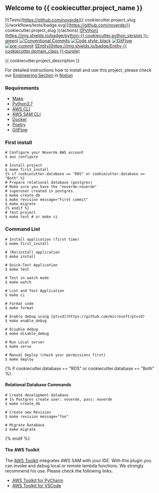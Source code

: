 ## Welcome to {{ cookiecutter.project_name }}

[![Tests](https://github.com/noverde/{{ cookiecutter.project_slug
}}/workflows/tests/badge.svg)](https://github.com/noverde/{{
cookiecutter.project_slug }}/actions)
[![Python](https://img.shields.io/badge/python-{{ cookiecutter.python_version }}-green)](https://www.python.org)
[![Conventional Commits](https://img.shields.io/badge/Conventional%20Commits-1.0.0-yellow.svg)](https://conventionalcommits.org)
<a href="https://github.com/psf/black"><img alt="Code style: black"
src="https://img.shields.io/badge/code%20style-black-000000.svg"></a>
[![GitFlow](https://img.shields.io/badge/GitFlow-Friendly-brightgreen)](https://www.atlassian.com/git/tutorials/comparing-workflows/gitflow-workflow)
[![pre-commit](https://img.shields.io/badge/pre--commit-enabled-brightgreen?logo=pre-commit&logoColor=white)](https://github.com/pre-commit/pre-commit)
[![Entity](https://img.shields.io/badge/Entity-{{ cookiecutter.domain_class }}-purple)](https://www.notion.so/noverde/Engineering-5388610204db436a81b992b1b146f83e)

{{ cookiecutter.project_description }}

For detailed instructions how to install and use this project, please
check our
[Engineering Section](https://www.notion.so/noverde/Engineering-5388610204db436a81b992b1b146f83e)
in [Notion](https://www.notion.so/noverde)


### Requirements

* [Make](https://www.gnu.org/software/make/)
* [Python3.7](https://www.python.org)
* [AWS CLI](https://aws.amazon.com/cli/)
* [AWS SAM CLI](https://docs.aws.amazon.com/serverless-application-model/latest/developerguide/serverless-sam-cli-install.html)
* [Docker](https://www.docker.com)
* [Poetry](https://python-poetry.org/)
* [GitFlow](https://github.com/petervanderdoes/gitflow-avh/wiki/Installation)

### First install

```shell
# Configure your Noverde AWS account
$ aws configure

# Install project
$ make first_install
{% if cookiecutter.database == "RDS" or cookiecutter.database == "Both" %}
# Prepare relational database (postgres)
# Make sure you have the "noverde:noverde"
# superuser created in postgres.
$ make create_db
$ make revision message="First commit"
$ make migrate
{% endif %}
# Test project
$ make test # or make ci
```


### Command List

```shell
# Install application (first time)
$ make first_install

# (Re)install application
$ make install

# Quick-Test Application
$ make test

# Test in watch mode
$ make watch

# Lint and Test Application
$ make ci

# Format code
$ make format
 
# Enable debug using [ptvsd](https://github.com/microsoft/ptvsd)
$ make enable_debug

# Disable debug
$ make disable_debug

# Run Local server
$ make serve

# Manual Deploy (check your permissions first)
$ make deploy
```
{% if cookiecutter.database == "RDS" or cookiecutter.database == "Both" %}
#### Relational Database Commands

```shell
# Create development database
# In Postgres create user: noverde, pass: noverde
$ make create_db

# Create new Revision
$ make revision message="foo"

# Migrate Database
$ make migrate
```
{% endif %}
#### The AWS Toolkit

The
[AWS Toolkit](https://aws.amazon.com/pt/getting-started/tools-sdks/#IDE_and_IDE_Toolkits)
integrates AWS SAM with your IDE. With this plugin you can invoke and
debug local or remote lambda functions. We strongly recommend his use.
Please check the following links:
* [AWS Toolkit for PyCharm](https://aws.amazon.com/pt/pycharm/)
* [AWS Toolkit for VSCode](https://aws.amazon.com/pt/visualstudiocode/)
